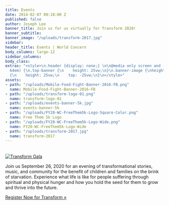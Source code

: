 ```yaml
---
title: Events
date: 2014-02-07 00:18:00 Z
published: false
author: Joseph Lee
banner_title: Join us for us virtually for Transform 2020!
banner_subtitle: 
banner_image: "/uploads/transform-2017.jpg"
sidebar: 
header_title: Events | World Concern
body_columns: large-12
sidebar_columns: 
body_class: 
extras: "<style>\n.header {display: none;} \n\n@media only screen and (min-width:
  64em) {\n.top-banner {\n    height: 25vw;\n}\n.banner-image {\nheight: 25vw;\n}\n.banner-overlay
  {\n    height: 25vw;\n    top: -25vw;\n}\n</style>"
assets:
- path: "/uploads/Mobile-Food-Fight-Banner-2016-FB.png"
  name: Mobile-Food-Fight-Banner-2016-FB
- path: "/uploads/transform-logo-01.png"
  name: transform-logo-01
- path: "/uploads/events-banner-5k.jpg"
  name: events-banner-5k
- path: "/uploads/FY20-WC-FreeThem5k-Logo-Square-Color.png"
  name: Free Them 5k Logo
- path: "/uploads/FY20-WC-FreeThem5k-Logo-Wide.png"
  name: FY20-WC-FreeThem5k-Logo-Wide
- path: "/uploads/transform-2017.jpg"
  name: transform-2017
---
```


<p><a title="Register Now" href="/transform"><img src="/uploads/transform-logo-01.png" alt="Transform Gala" style="margin-top: 1.25rem" /></a></p>
<p class="large">Join us September 26, 2020 for an evening of transformational stories, music, and community for the benefit of children and families on the brink of starvation. Experience what life is like for people suffering through spiritual and physical hunger and how you hold the seed for them to grow and thrive into the future.</p>
<p><a class="secondary button full" title="Register Now" href="/transform">Register Now for Transform »</a></p>
